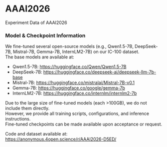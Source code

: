 # AAAI2026
Experiment Data of AAAI2026


### Model & Checkpoint Information

We fine-tuned several open-source models (e.g., Qwen1.5-7B, DeepSeek-7B, Mistral-7B, Gemma-7B, InternLM2-7B) on our IC-100 dataset.  
The base models are available at:

- Qwen1.5-7B: https://huggingface.co/Qwen/Qwen1.5-7B
- DeepSeek-7B: https://huggingface.co/deepseek-ai/deepseek-llm-7b-base
- Mistral-7B: https://huggingface.co/mistralai/Mistral-7B-v0.1
- Gemma-7B: https://huggingface.co/google/gemma-7b
- InternLM2-7B: https://huggingface.co/internlm/internlm2-7b

Due to the large size of fine-tuned models (each >100GB), we do not include them directly.  
However, we provide all training scripts, configurations, and inference instructions.  
Fine-tuned checkpoints can be made available upon acceptance or request.

Code and dataset available at: https://anonymous.4open.science/r/AAAI2026-D5ED/